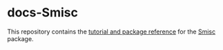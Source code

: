 docs-Smisc
===========

This repository contains the [tutorial and package reference](https://pnnl.github.io/docs-Smisc) for 
the [Smisc](https://github.com/pnnl/Smisc) package.



